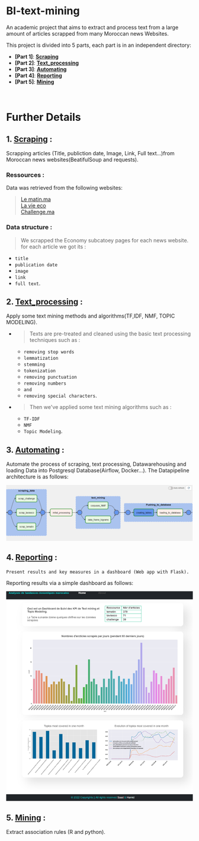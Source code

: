 # BI-text-mining

An academic project that aims to extract and process text from a large amount of articles scrapped from many Moroccan news Websites.

This project is divided into 5 parts, each part is in an independent directory:




- **[Part 1]**: **[Scraping](/Scraping/)**
- **[Part 2]**: **[Text_processing](/Text_processing/)**
- **[Part 3]**: **[Automating](/Automating/)**
- **[Part 4]**: **[Reporting](/Reporting/)**
- **[Part 5]**: **[Mining](/Mining/)**

<br>

# Further Details

## 1. **[Scraping](/Scraping/)** : 
Scrapping articles (Title, publiction date, Image, Link, Full text...)from Moroccan news websites(BeatifulSoup and requests).

### <b> Ressources : </b>

Data was retrieved from the following websites:
> [Le matin.ma](https://www.lematin.ma/) <br>
> [La vie eco](https://www.lavieeco.com) <br>
> [Challenge.ma](https://www.challenge.ma/) <br>

### <b> Data structure : </b>

> We scrapped the Economy subcatoey pages for each news website. for each article we got its :
- `title` 
- `publication date`
- `image`
- `link`
- `full text`.

## 2. **[Text_processing](/Text_processing/)** : 
Apply some text mining methods and algorithms(TF,IDF, NMF, TOPIC MODELING).

* >Texts are pre-treated and cleaned using the basic text processing techniques such as :
    - `removing stop words`
    - `lemmatization`
    - `stemming`
    - `tokenization`
    - `removing punctuation`
    - `removing numbers`
    - `and`
    - `removing special characters`.
* > Then we've applied some text mining algorithms such as :
    - `TF-IDF` 
    - `NMF` 
    - `Topic Modeling`.

## 3. **[Automating](/Automating/)** : 
Automate the process of scraping, text processing, Datawarehousing and loading Data into Postgresql Database(Airflow, Docker...).
The Datapipeline architecture is as follows:

<!-- image -->
![](/Automating/data/Image1.png)

## 4. **[Reporting](/Reporting/)** : 
    Present results and key measures in a dashboard (Web app with Flask).

Reporting results via a simple dashboard as follows:
<!-- IMAGE -->
![](/Reporting/Dahboarding%20App/static/images/Image1.png)
## 5. **[Mining](/Mining/)** : 
Extract association rules (R and python).

